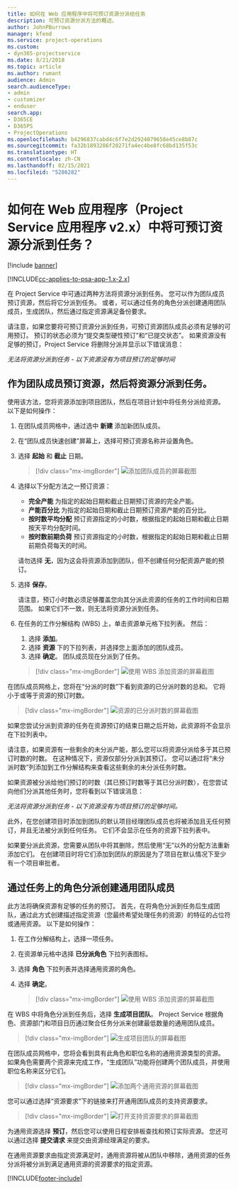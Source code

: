 ```yaml
---
title: 如何在 Web 应用程序中将可预订资源分派给任务
description: 可预订资源分派方法的概述。
author: JohnPBurrows
manager: kfend
ms.service: project-operations
ms.custom:
- dyn365-projectservice
ms.date: 8/21/2018
ms.topic: article
ms.author: rumant
audience: Admin
search.audienceType:
- admin
- customizer
- enduser
search.app:
- D365CE
- D365PS
- ProjectOperations
ms.openlocfilehash: b4296837cabd4c6f7e2d2924079658e45ce8b87c
ms.sourcegitcommit: fa32b1893286f20271fa4ec4be8fc68bd135f53c
ms.translationtype: HT
ms.contentlocale: zh-CN
ms.lasthandoff: 02/15/2021
ms.locfileid: "5286282"
---
```

# <a name="how-do-i-assign-a-bookable-resource-to-a-task-in-the-web-app-project-service-app-v2x"></a>如何在 Web 应用程序（Project Service 应用程序 v2.x）中将可预订资源分派到任务？

[!include [banner](../includes/psa-now-project-operations.md)]

[!INCLUDE[cc-applies-to-psa-app-1.x-2.x](../includes/cc-applies-to-psa-app-1x-2x.md)]

在 Project Service 中可通过两种方法将资源分派到任务。 您可以作为团队成员预订资源，然后将它分派到任务。 或者，可以通过任务的角色分派创建通用团队成员，生成团队，然后通过指定资源满足备份要求。

请注意，如果您要将可预订资源分派到任务，可预订资源团队成员必须有足够的可用预订。 预订的状态必须为“提交类型硬性预订”和“已提交状态”。 如果资源没有足够的预订，Project Service 将删除分派并显示以下错误消息：

*无法将资源分派到任务 - 以下资源没有为项目预订的足够时间*

## <a name="book-a-resource-as-a-team-member-and-then-assign-the-resource-to-a-task"></a>作为团队成员预订资源，然后将资源分派到任务。

使用该方法，您将资源添加到项目团队，然后在项目计划中将任务分派给资源。 以下是如何操作：
1.  在团队成员网格中，通过选中 **新建** 添加新团队成员。
2.  在“团队成员快速创建”屏幕上，选择可预订资源名称并设置角色。
3.  选择 **起始** 和 **截止** 日期。

    > [!div class="mx-imgBorder"] 
    > ![添加团队成员的屏幕截图](media/FAQ-Resources-to-Tasks2-1.png "添加团队成员的屏幕截图")
 
4.  选择以下分配方法之一预订资源：
    - **完全产能** 为指定的起始日期和截止日期预订资源的完全产能。
    - **产能百分比** 为指定的起始日期和截止日期预订资源产能的百分比。
    - **按时数平均分配** 预订资源指定的小时数，根据指定的起始日期和截止日期按天平均分配时间。
    - **按时数前期负荷** 预订资源指定的小时数，根据指定的起始日期和截止日期前期负荷每天的时间。

    请勿选择 **无**，因为这会将资源添加到团队，但不创建任何分配资源产能的预订。
5.  选择 **保存**。

    请注意，预订小时数必须足够覆盖您向其分派此资源的任务的工作时间和日期范围。 如果它们不一致，则无法将资源分派到任务。

6.  在任务的工作分解结构 (WBS) 上，单击资源单元格下拉列表。 然后： 

    1. 选择 **添加**。
    2. 选择 **资源** 下的下拉列表，并选择您上面添加的团队成员。
    3. 选择 **确定**。 团队成员现在分派到了任务。

    > [!div class="mx-imgBorder"] 
    > ![使用 WBS 添加资源的屏幕截图](media/FAQ-Resources-to-Tasks2-2.png "使用 WBS 添加资源的屏幕截图")
 
在团队成员网格上，您将在“分派的时数”下看到资源的已分派时数的总和。 它将小于或等于资源的预订时数。 

> [!div class="mx-imgBorder"] 
> ![资源的已分派时数的屏幕截图](media/FAQ-Resources-to-Tasks2-3.png "资源的已分派时数的屏幕截图")
 
如果您尝试分派到资源的任务在资源预订的结束日期之后开始，此资源将不会显示在下拉列表中。

请注意，如果资源有一些剩余的未分派产能，那么您可以将资源分派给多于其已预订时数的时数。 在这种情况下，资源仅部分分派到其预订。 您可以通过将“未分派时数”列添加到工作分解结构来查看这些剩余的未分派任务时数。

如果资源被分派给他们预订的时数（其已预订时数等于其已分派时数），在您尝试向他们分派其他任务时，您将看到以下错误消息：

*无法将资源分派到任务 - 以下资源没有为项目预订的足够时间。*

此外，在您创建项目时添加到团队的默认项目经理团队成员也将被添加且无任何预订，并且无法被分派到任何任务。 它们不会显示在任务的资源下拉列表中。

如果要分派此资源，您需要从团队中将其删除，然后使用“无”以外的分配方法重新添加它们。 在创建项目时将它们添加到团队的原因是为了项目在默认情况下至少有一个项目审批者。

## <a name="create-a-generic-team-member-through-role-assignment-on-tasks"></a>通过任务上的角色分派创建通用团队成员

此方法将确保资源有足够的任务的预订。 首先，在将角色分派到任务后生成团队，通过此方式创建描述指定资源（您最终希望处理任务的资源）的特征的占位符或通用资源。 以下是如何操作：

1. 在工作分解结构上，选择一项任务。
2. 在资源单元格中选择 **已分派角色** 下拉列表图标。
3. 选择 **角色** 下拉列表并选择通用资源的角色。
4. 选择 **确定**。

    > [!div class="mx-imgBorder"] 
    > ![使用 WBS 添加资源的屏幕截图](media/FAQ-Resources-to-Tasks2-4.png "使用 WBS 添加资源的屏幕截图")
 
在 WBS 中将角色分派到任务后，选择 **生成项目团队**。 Project Service 根据角色、资源部门和项目日历通过聚合任务分派来创建最低数量的通用团队成员。

> [!div class="mx-imgBorder"] 
> ![生成项目团队的屏幕截图](media/FAQ-Resources-to-Tasks2-5.png "生成项目团队的屏幕截图")
 
在团队成员网格中，您将会看到具有此角色和职位名称的通用资源类型的资源。 如果角色需要两个资源来完成工作，“生成团队”功能将创建两个团队成员，并使用职位名称来区分它们。

> [!div class="mx-imgBorder"] 
> ![添加两个通用资源的屏幕截图](media/FAQ-Resources-to-Tasks2-6.png "添加两个通用资源的屏幕截图")
 
您可以通过选择“资源要求”下的链接来打开通用团队成员的支持资源要求。

> [!div class="mx-imgBorder"] 
> ![打开支持资源要求的屏幕截图](media/FAQ-Resources-to-Tasks2-7.png "打开支持资源要求的屏幕截图")

为通用资源选择 **预订**，然后您可以使用日程安排板查找和预订实际资源。 您还可以通过选择 **提交请求** 来提交由资源经理满足的要求。

在通用资源要求由指定资源满足时，通用资源将被从团队中移除，通用资源的任务分派将被分派到满足通用资源的资源要求的指定资源。
 



[!INCLUDE[footer-include](../includes/footer-banner.md)]